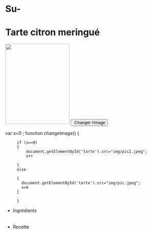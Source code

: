 # Su- 
<!DOCTYPE html>
<html lang="en">
<head>
    <meta charset="UTF-8">
    <meta http-equiv="X-UA-Compatible" content="IE=edge">
    <meta name="viewport" content="width=device-width, initial-scale=1.0">
    <title>Document</title>
</head>
<h1> Tarte citron meringué</h1>
<body>
    
 <img src="img/pic.jpeg" id="tarte" width="200" height="250">

 <input type="button" onclick="changeImage()" value=" Changer l'image" />


 var x=0 ;
     function changeImage() 
     {
        
         if (x==0)
         { 
             document.getElementById('tarte').src="img/pic2.jpeg";
             x++
            
         }
         else 

         {
           document.getElementById('tarte').src="img/pic.jpeg";
           x=0
         }

         }

<ul> 
<li> Ingrédients</li>
<br> 
<br>
<li> Recette </li>
</ul>


 
 
</body>
</html>
